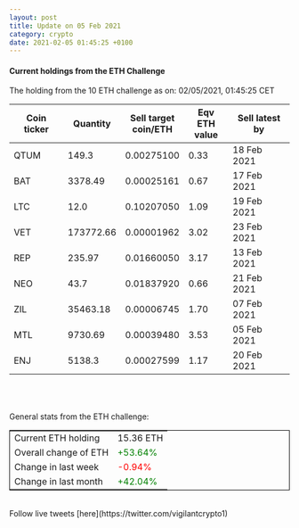 ```yaml
---
layout: post
title: Update on 05 Feb 2021
category: crypto
date: 2021-02-05 01:45:25 +0100
---
```

<!-- Global site tag (gtag.js) - Google Analytics -->
<script async src="https://www.googletagmanager.com/gtag/js?id=UA-103831149-5"></script>
<script>
  window.dataLayer = window.dataLayer || [];
  function gtag(){dataLayer.push(arguments);}
  gtag('js', new Date());

  gtag('config', 'UA-103831149-5');
</script>


#### Current holdings from the ETH Challenge

The holding from the 10 ETH challenge as on: 02/05/2021, 01:45:25 CET

|Coin ticker|Quantity|Sell target<br>coin/ETH|Eqv ETH<br>value|Sell latest by|
|-----------|--------|-----------|-----------|--------------|
QTUM|149.3|  0.00275100|0.33|18 Feb 2021|
BAT|3378.49|  0.00025161|0.67|17 Feb 2021|
LTC|12.0|  0.10207050|1.09|19 Feb 2021|
VET|173772.66|  0.00001962|3.02|23 Feb 2021|
REP|235.97|  0.01660050|3.17|13 Feb 2021|
NEO|43.7|  0.01837920|0.66|21 Feb 2021|
ZIL|35463.18|  0.00006745|1.70|07 Feb 2021|
MTL|9730.69|  0.00039480|3.53|05 Feb 2021|
ENJ|5138.3|  0.00027599|1.17|20 Feb 2021|

<br>
<br>
<br>
General stats from the ETH challenge:

<table style="border:1px solid black;margin-left:auto;margin-right:auto;">
	<tbody>
	<tr>
		<td>Current ETH holding</td>
		<td>     15.36 ETH</td>
	</tr>
	<tr>
		<td>Overall change of ETH</td>
		<td><font color="green">+53.64%</font></td>
	</tr>
	<tr>
		<td>Change in last week</td>
		<td><font color="red">-0.94%</font></td>
	</tr>
	<tr>
		<td>Change in last month</td>
		<td><font color="green">+42.04%</font></td>
	</tr>
	</tbody>
</table>

<br>
Follow live tweets [here](https://twitter.com/vigilantcrypto1)
<br>
<br>
